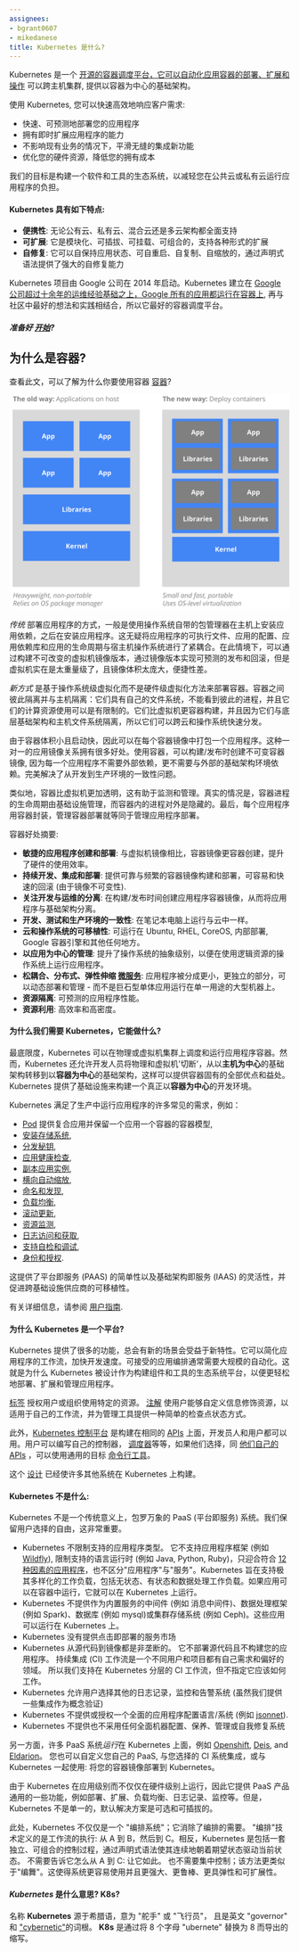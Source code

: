 ```yaml
---
assignees:
- bgrant0607
- mikedanese
title: Kubernetes 是什么?
---
```


Kubernetes 是一个 [开源的容器调度平台，它可以自动化应用容器的部署、扩展和操作](http://www.slideshare.net/BrianGrant11/wso2con-us-2015-kubernetes-a-platform-for-automating-deployment-scaling-and-operations) 可以跨主机集群, 提供以容器为中心的基础架构。

使用 Kubernetes, 您可以快速高效地响应客户需求:

 - 快速、可预测地部署您的应用程序
 - 拥有即时扩展应用程序的能力
 - 不影响现有业务的情况下，平滑无缝的集成新功能
 - 优化您的硬件资源，降低您的拥有成本

我们的目标是构建一个软件和工具的生态系统，以减轻您在公共云或私有云运行应用程序的负担。

#### Kubernetes 具有如下特点:

* **便携性**: 无论公有云、私有云、混合云还是多云架构都全面支持
* **可扩展**: 它是模块化、可插拔、可挂载、可组合的，支持各种形式的扩展
* **自修复**: 它可以自保持应用状态、可自重启、自复制、自缩放的，通过声明式语法提供了强大的自修复能力

Kubernetes 项目由 Google 公司在 2014 年启动。Kubernetes 建立在 [Google 公司超过十余年的运维经验基础之上，Google 所有的应用都运行在容器上](https://research.google.com/pubs/pub43438.html), 再与社区中最好的想法和实践相结合，所以它最好的容器调度平台。

##### 准备好 [开始](/docs/getting-started-guides/)?

## 为什么是容器?

查看此文，可以了解为什么你要使用容器 [容器](http://aucouranton.com/2014/06/13/linux-containers-parallels-lxc-openvz-docker-and-more/)?

![为什么是容器?](/images/docs/why_containers.svg)

*传统* 部署应用程序的方式，一般是使用操作系统自带的包管理器在主机上安装应用依赖，之后在安装应用程序。这无疑将应用程序的可执行文件、应用的配置、应用依赖库和应用的生命周期与宿主机操作系统进行了紧耦合。在此情境下，可以通过构建不可改变的虚拟机镜像版本，通过镜像版本实现可预测的发布和回滚，但是虚拟机实在是太重量级了，且镜像体积太庞大，便捷性差。

*新方式* 是基于操作系统级虚拟化而不是硬件级虚拟化方法来部署容器。容器之间彼此隔离并与主机隔离：它们具有自己的文件系统，不能看到彼此的进程，并且它们的计算资源使用可以是有限制的。它们比虚拟机更容器构建，并且因为它们与底层基础架构和主机文件系统隔离，所以它们可以跨云和操作系统快速分发。

由于容器体积小且启动快，因此可以在每个容器镜像中打包一个应用程序。这种一对一的应用镜像关系拥有很多好处。使用容器，可以构建/发布时创建不可变容器镜像, 因为每一个应用程序不需要外部依赖，更不需要与外部的基础架构环境依赖。完美解决了从开发到生产环境的一致性问题。

类似地，容器比虚拟机更加透明，这有助于监测和管理。真实的情况是，容器进程的生命周期由基础设施管理，而容器内的进程对外是隐藏的。最后，每个应用程序用容器封装，管理容器部署就等同于管理应用程序部署。

容器好处摘要:

* **敏捷的应用程序创建和部署**:
    与虚拟机镜像相比，容器镜像更容器创建，提升了硬件的使用效率。
* **持续开发、集成和部署**:
    提供可靠与频繁的容器镜像构建和部署，可容易和快速的回滚 (由于镜像不可变性).
* **关注开发与运维的分离**:
    在构建/发布时间创建应用程序容器镜像，从而将应用程序与基础架构分离。
* **开发、测试和生产环境的一致性**:
    在笔记本电脑上运行与云中一样。
* **云和操作系统的可移植性**:
    可运行在 Ubuntu, RHEL, CoreOS, 内部部署, Google 容器引擎和其他任何地方。
* **以应用为中心的管理**:
    提升了操作系统的抽象级别，以便在使用逻辑资源的操作系统上运行应用程序。
* **松耦合、分布式、弹性伸缩 [微服务](http://martinfowler.com/articles/microservices.html)**:
    应用程序被分成更小，更独立的部分，可以动态部署和管理 - 而不是巨石型单体应用运行在单一用途的大型机器上。
* **资源隔离**:
    可预测的应用程序性能。
* **资源利用**:
    高效率和高密度。

#### 为什么我们需要 Kubernetes，它能做什么?

最底限度，Kubernetes 可以在物理或虚拟机集群上调度和运行应用程序容器。然而，Kubernetes 还允许开发人员将物理和虚拟机'切断'，从以**主机为中心**的基础架构转移到以**容器为中心**的基础架构，这样可以提供容器固有的全部优点和益处。Kubernetes 提供了基础设施来构建一个真正以**容器为中心**的开发环境。

Kubernetes 满足了生产中运行应用程序的许多常见的需求，例如：

* [Pod](/docs/user-guide/pods/) 提供复合应用并保留一个应用一个容器的容器模型,
* [安装存储系统](/docs/user-guide/volumes/),
* [分发秘钥](/docs/user-guide/secrets/),
* [应用健康检查](/docs/user-guide/production-pods/#liveness-and-readiness-probes-aka-health-checks),
* [副本应用实例](/docs/user-guide/replication-controller/),
* [横向自动缩放](/docs/user-guide/horizontal-pod-autoscaling/),
* [命名和发现](/docs/user-guide/connecting-applications/),
* [负载均衡](/docs/user-guide/services/),
* [滚动更新](/docs/user-guide/update-demo/),
* [资源监测](/docs/user-guide/monitoring/),
* [日志访问和获取](/docs/user-guide/logging/overview/),
* [支持自检和调试](/docs/user-guide/introspection-and-debugging/),
* [身份和授权](/docs/admin/authorization/).

这提供了平台即服务 (PAAS) 的简单性以及基础架构即服务 (IAAS) 的灵活性，并促进跨基础设施供应商的可移植性。

有关详细信息，请参阅 [用户指南](/docs/user-guide/).

#### 为什么 Kubernetes 是一个平台?

Kubernetes 提供了很多的功能，总会有新的场景会受益于新特性。它可以简化应用程序的工作流，加快开发速度。可接受的应用编排通常需要大规模的自动化。这就是为什么 Kubernetes 被设计作为构建组件和工具的生态系统平台，以便更轻松地部署、扩展和管理应用程序。

[标签](/docs/user-guide/labels/) 授权用户或组织使用特定的资源。 [注解](/docs/user-guide/annotations/) 使用户能够自定义信息修饰资源，以适用于自己的工作流，并为管理工具提供一种简单的检查点状态方式。

此外，[Kubernetes 控制平台](/docs/admin/cluster-components) 是构建在相同的 [APIs](/docs/api/) 上面，开发员人和用户都可以用。用户可以编写自己的控制器， [调度器](https://github.com/kubernetes/kubernetes/tree/{{page.githubbranch}}/docs/devel/scheduler.md)等等，如果他们选择，同 [他们自己的 APIs](https://github.com/kubernetes/kubernetes/blob/{{page.githubbranch}}/docs/design/extending-api.md) ，可以使用通用的目标 [命令行工具](/docs/user-guide/kubectl-overview/)。

这个 [设计](https://github.com/kubernetes/kubernetes/blob/{{page.githubbranch}}/docs/design/principles.md) 已经使许多其他系统在 Kubernetes 上构建。

#### Kubernetes 不是什么:

Kubernetes 不是一个传统意义上，包罗万象的 PaaS (平台即服务) 系统。我们保留用户选择的自由，这非常重要。

* Kubernetes 不限制支持的应用程序类型。 它不支持应用程序框架 (例如 [Wildfly](http://wildfly.org/)), 限制支持的语言运行时 (例如 Java, Python, Ruby)，只迎合符合 [12种因素的应用程序](http://12factor.net/)，也不区分"应用程序"与"服务"。Kubernetes 旨在支持极其多样化的工作负载，包括无状态、有状态和数据处理工作负载。如果应用可以在容器中运行，它就可以在 Kubernetes 上运行。
* Kubernetes 不提供作为内置服务的中间件 (例如 消息中间件)、数据处理框架 (例如 Spark)、数据库 (例如 mysql)或集群存储系统 (例如 Ceph)。这些应用可以运行在 Kubernetes 上。
* Kubernetes 没有提供点击即部署的服务市场
* Kubernetes 从源代码到镜像都是非垄断的。 它不部署源代码且不构建您的应用程序。 持续集成 (CI) 工作流是一个不同用户和项目都有自己需求和偏好的领域。 所以我们支持在 Kubernetes 分层的 CI 工作流，但不指定它应该如何工作。
* Kubernetes 允许用户选择其他的日志记录，监控和告警系统 (虽然我们提供一些集成作为概念验证)
* Kubernetes 不提供或授权一个全面的应用程序配置语言/系统 (例如 [jsonnet](https://github.com/google/jsonnet)).
* Kubernetes 不提供也不采用任何全面机器配置、保养、管理或自我修复系统

另一方面，许多 PaaS 系统*运行*在 Kubernetes 上面，例如  [Openshift](https://github.com/openshift/origin), [Deis](http://deis.io/), and [Eldarion](http://eldarion.cloud/)。 您也可以自定义您自己的 PaaS, 与您选择的 CI 系统集成，或与 Kubernetes 一起使用: 将您的容器镜像部署到 Kubernetes。

由于 Kubernetes 在应用级别而不仅仅在硬件级别上运行，因此它提供 PaaS 产品通用的一些功能，例如部署、扩展、负载均衡、日志记录、监控等。但是，Kubernetes 不是单一的，默认解决方案是可选和可插拔的。

此处，Kubernetes 不仅仅是一个 "编排系统"；它消除了编排的需要。 "编排"技术定义的是工作流的执行: 从 A 到 B，然后到 C。相反，Kubernetes 是包括一套独立、可组合的控制过程，通过声明式语法使其连续地朝着期望状态驱动当前状态。 不需要告诉它怎么从 A 到 C: 让它如此。 也不需要集中控制；该方法更类似于"编舞"。这使得系统更容易使用并且更强大、更鲁棒、更具弹性和可扩展性。

#### *Kubernetes* 是什么意思? K8s?

名称 **Kubernetes** 源于希腊语，意为 "舵手" 或 "飞行员"， 且是英文 "governor" 和 ["cybernetic"](http://www.etymonline.com/index.php?term=cybernetics)的词根。 **K8s** 是通过将 8 个字母 "ubernete" 替换为 8 而导出的缩写。
